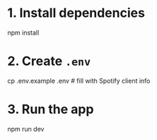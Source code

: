# 1. Install dependencies
npm install

# 2. Create `.env`
cp .env.example .env  # fill with Spotify client info

# 3. Run the app
npm run dev
